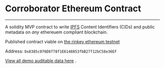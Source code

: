 # Corroborator Ethereum Contract
---
A solidity MVP contract to write [IPFS](https://ipfs.io) Content Identifiers (CIDs) and public metadata on *any* ethereuem compliant blockchain.


Published contract viable on [the rinkey ethereum testnet](https://rinkeby.etherscan.io/)

Address: `0x8385c076D8f78f1E6148853fbB27f12bC58e36EF`

[View all demo auditable data here](https://rinkeby.etherscan.io/address/0x8385c076D8f78f1E6148853fbB27f12bC58e36EF)
.

